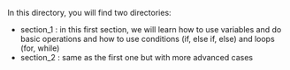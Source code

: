 In this directory, you will find two directories:
- section_1 : in this first section, we will learn how to use variables and do basic operations and how to use conditions (if, else if, else) and loops (for, while)
- section_2 : same as the first one but with more advanced cases